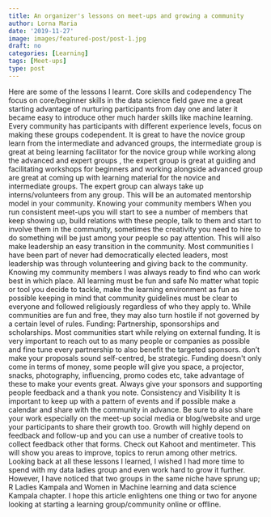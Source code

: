 ```yaml
---
title: An organizer's lessons on meet-ups and growing a community
author: Lorna Maria
date: '2019-11-27'
image: images/featured-post/post-1.jpg
draft: no
categories: [Learning]
tags: [Meet-ups]
type: post
---
```

Here are some of the lessons I learnt.
Core skills and codependency
The focus on core/beginner skills in the data science field gave me a great starting advantage of nurturing participants from day one and later it became easy to introduce other much harder skills like machine learning. Every community has participants with different experience levels, focus on making these groups codependent.
It is great to have the novice group learn from the intermediate and advanced groups, the intermediate group is great at being learning facilitator for the novice group while working along the advanced and expert groups , the expert group is great at guiding and facilitating workshops for beginners and working alongside advanced group are great at coming up with learning material for the novice and intermediate groups. The expert group can always take up interns/volunteers from any group.
This will be an automated mentorship model in your community.
Knowing your community members
When you run consistent meet-ups you will start to see a number of members that keep showing up, build relations with these people, talk to them and start to involve them in the community, sometimes the creativity you need to hire to do something will be just among your people so pay attention.
This will also make leadership an easy transition in the community. Most communities I have been part of never had democratically elected leaders, most leadership was through volunteering and giving back to the community. Knowing my community members I was always ready to find who can work best in which place.
All learning must be fun and safe
No matter what topic or tool you decide to tackle, make the learning environment as fun as possible keeping in mind that community guidelines must be clear to everyone and followed religiously regardless of who they apply to. While communities are fun and free, they may also turn hostile if not governed by a certain level of rules.
Funding: Partnership, sponsorships and scholarships.
Most communities start while relying on external funding. It is very important to reach out to as many people or companies as possible and fine tune every partnership to also benefit the targeted sponsors. don’t make your proposals sound self-centred, be strategic.
Funding doesn't only come in terms of money, some people will give you space, a projector, snacks, photography, influencing, promo codes etc, take advantage of these to make your events great.
Always give your sponsors and supporting people feedback and a thank you note.
Consistency and Visibility
It is important to keep up with a pattern of events and if possible make a calendar and share with the community in advance. Be sure to also share your work especially on the meet-up social media or blog/website and urge your participants to share their growth too.
Growth will highly depend on feedback and follow-up and you can use a number of creative tools to collect feedback other that forms. Check out Kahoot and mentimeter. This will show you areas to improve, topics to rerun among other metrics.
Looking back at all these lessons I learned, I wished I had more time to spend with my data ladies group and even work hard to grow it further. However, I have noticed that two groups in the same niche have sprung up; R Ladies Kampala and Women in Machine learning and data science Kampala chapter.
I hope this article enlightens one thing or two for anyone looking at starting a learning group/community online or offline.
